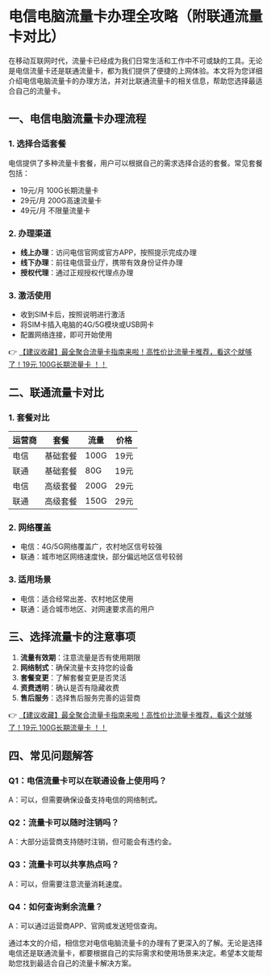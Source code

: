 # 电信电脑流量卡办理全攻略（附联通流量卡对比）

在移动互联网时代，流量卡已经成为我们日常生活和工作中不可或缺的工具。无论是电信流量卡还是联通流量卡，都为我们提供了便捷的上网体验。本文将为您详细介绍电信电脑流量卡的办理方法，并对比联通流量卡的相关信息，帮助您选择最适合自己的流量卡。

## 一、电信电脑流量卡办理流程

### 1. 选择合适套餐
电信提供了多种流量卡套餐，用户可以根据自己的需求选择合适的套餐。常见套餐包括：
- 19元/月 100G长期流量卡
- 29元/月 200G高速流量卡
- 49元/月 不限量流量卡

### 2. 办理渠道
- **线上办理**：访问电信官网或官方APP，按照提示完成办理
- **线下办理**：前往电信营业厅，携带有效身份证件办理
- **授权代理**：通过正规授权代理点办理

### 3. 激活使用
- 收到SIM卡后，按照说明进行激活
- 将SIM卡插入电脑的4G/5G模块或USB网卡
- 配置网络连接，即可开始使用

👉 [【建议收藏】最全聚合流量卡指南来啦！高性价比流量卡推荐，看这个就够了！19元 100G长期流量卡 ！！](https://bit.ly/Liuliangka)

## 二、联通流量卡对比

### 1. 套餐对比
| 运营商 | 套餐 | 流量 | 价格 |
|--------|------|------|------|
| 电信   | 基础套餐 | 100G | 19元 |
| 联通   | 基础套餐 | 80G  | 19元 |
| 电信   | 高级套餐 | 200G | 29元 |
| 联通   | 高级套餐 | 150G | 29元 |

### 2. 网络覆盖
- 电信：4G/5G网络覆盖广，农村地区信号较强
- 联通：城市地区网络速度快，部分偏远地区信号较弱

### 3. 适用场景
- 电信：适合经常出差、农村地区使用
- 联通：适合城市地区、对网速要求高的用户

## 三、选择流量卡的注意事项

1. **流量有效期**：注意流量是否有使用期限
2. **网络制式**：确保流量卡支持您的设备
3. **套餐变更**：了解套餐变更是否灵活
4. **资费透明**：确认是否有隐藏收费
5. **售后服务**：选择售后服务完善的运营商

👉 [【建议收藏】最全聚合流量卡指南来啦！高性价比流量卡推荐，看这个就够了！19元 100G长期流量卡 ！！](https://bit.ly/Liuliangka)

## 四、常见问题解答

### Q1：电信流量卡可以在联通设备上使用吗？
A：可以，但需要确保设备支持电信的网络制式。

### Q2：流量卡可以随时注销吗？
A：大部分运营商支持随时注销，但可能会有违约金。

### Q3：流量卡可以共享热点吗？
A：可以，但需要注意流量消耗速度。

### Q4：如何查询剩余流量？
A：可以通过运营商APP、官网或发送短信查询。

通过本文的介绍，相信您对电信电脑流量卡的办理有了更深入的了解。无论是选择电信还是联通流量卡，都要根据自己的实际需求和使用场景来决定。希望本文能帮助您找到最适合自己的流量卡解决方案。